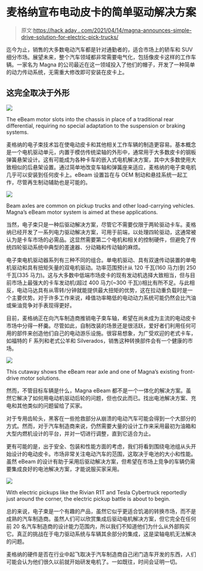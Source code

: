 # 麦格纳宣布电动皮卡的简单驱动解决方案

> 原文:[https://hack aday . com/2021/04/14/magna-announces-simple-drive-solution-for-electric-pick-trucks/](https://hackaday.com/2021/04/14/magna-announces-simple-drive-solution-for-electric-pickup-trucks/)

迄今为止，销售的大多数电动汽车都是针对通勤者的，适合市场上的轿车和 SUV 细分市场。展望未来，整个汽车领域都非常需要电气化，包括像皮卡这样的工作车辆。一家名为 Magna 的公司最近在这一领域投入了他们的帽子，开发了一种简单的动力传动系统，无需重大修改即可安装在皮卡上。

## 这完全取决于外形

![](../Images/e432eef4c66a0c8655b0a3eed1241442.png)

The eBeam motor slots into the chassis in place of a traditional rear differential, requiring no special adaptation to the suspension or braking systems.

麦格纳的电子束技术旨在使电动皮卡和其他相关工作车辆的制造更容易。基本概念是一个电机驱动单元，内置于模仿传统梁轴的外形中，通常用于大多数皮卡的钢板弹簧悬架设计。这有可能成为各种卡车的嵌入式电机解决方案，其中大多数使用大致相似的后悬架设置。通过简单地改变车轴和弹簧座来适应，麦格纳的电子束电机几乎可以安装到任何皮卡上。eBeam 设置旨在与 OEM 制动和悬挂系统一起工作，尽管再生制动辅助也是可能的。

![](../Images/ef29af5cdf837b3f9b02297e9e6c983e.png)

Beam axles are common on pickup trucks and other load-carrying vehicles. Magna’s eBeam motor system is aimed at these applications.

当然，电子束只是一种后驱动解决方案，尽管它不需要仅限于两轮驱动卡车。麦格纳已经开发了一系列电力驱动解决方案，可用于前端，以处理四轮驱动，这通常被认为是卡车市场的必需品。这显然需要第二个电机和相关的控制硬件，但避免了传统四轮驱动系统中典型的差速器、分动箱和传动轴的麻烦。

电子束电机驱动器系列有三种不同的组合。单电机驱动、具有双速传动装置的单电机驱动和具有扭矩矢量的双电机驱动。功率范围预计从 120 千瓦(160 马力)到 250 千瓦(335 马力)。这与大多数中低端市场皮卡的现有发动机选择大致相当，但与目前市场上最强大的卡车发动机(超过 400 马力(~300 千瓦))相比有所不足。与此相反，电动马达具有从零转/分钟就能提供最大扭矩的优势，这在拉动重负载时是一个主要优势。对于许多工作来说，峰值功率略低的电动动力系统可能仍然会比汽油或柴油竞争对手表现得更好。

目前，麦格纳正在向汽车制造商推销电子束车轴，希望在尚未成为主流的电动皮卡市场中分得一杯羹。尽管如此，自制改装的场景还是很活跃，爱好者们利用任何可用的部件来创造他们自己的电动游乐设施。很容易想象，为广受欢迎的老式卡车，如福特的 F 系列和老式公羊和 Silverados，销售这种转换部件会有一个健康的市场。

![](../Images/973c987ab5705afb64338c7f6488a3fe.png)

This cutaway shows the eBeam rear axle and one of Magna’s existing front-drive motor solutions.

然而，不管目标车辆是什么，Magna eBeam 都不是一个一体化的解决方案。虽然它解决了如何用电动机驱动后轮的问题，但也仅此而已。找出电池解决方案、充电和其他类似的问题留给了买家。

对于专用齿轮头，黑客在一些抢救部分从崩溃的电动汽车可能会得到一个大部分的方式。然而，对于汽车制造商来说，仍然需要大量的设计工作来采用最初为油箱和大型内燃机设计的平台，并对一切进行调整，直到它适合为止。

更有可能的是，出于安全、包装和性能方面的考虑，我们将看到围绕电池组从头开始设计的电动皮卡。市场非常关注电动汽车的范围，这取决于电池的大小和性能。虽然 eBeam 的设计有助于采用后驱动解决方案，但希望在市场上竞争的车辆仍需要集成良好的电池解决方案，才能说服买家采用。

![](../Images/096da3877a0e23b70e365034f2a26050.png)

With electric pickups like the Rivian R1T and Tesla Cybertruck reportedly just around the corner, the electric pickup battle is about to begin.

总的来说，电子束是一个有趣的产品，虽然它似乎更适合饥渴的转换市场，而不是成熟的汽车制造商。虽然人们可以欣赏集成后驱动电机解决方案，但它完全在任何前 20 名汽车制造商的设计能力范围内，所以我们不知道他们为什么从外部购买它。真正的挑战在于电力驱动系统与车辆其余部分的集成，这是梁轴电机无法解决的问题。

麦格纳的硬件是否在行业中起飞取决于汽车制造商自己闭门造车开发的东西，人们可能会认为他们很久以前就开始研发电机了。一如既往，时间会证明一切。